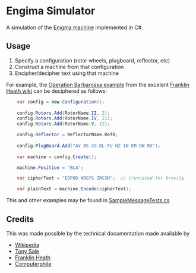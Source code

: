 # Engima Simulator

A simulation of the [Enigma machine](https://en.wikipedia.org/wiki/Enigma_machine) implemented in C#.

## Usage

1. Specify a configuration (rotor wheels, plugboard, reflector, etc)
2. Construct a machine from that configuration
3. Encipher/decipher text using that machine

For example, the [Operation Barbarossa example](http://wiki.franklinheath.co.uk/index.php/Enigma/Sample_Messages#Operation_Barbarossa.2C_1941) from the excelent [Franklin Heath wiki](http://wiki.franklinheath.co.uk/index.php/Enigma) can be deciphered as follows:

```csharp
    var config = new Configuration();
    
    config.Rotors.Add(RotorName.II, 2);
    config.Rotors.Add(RotorName.IV, 21);
    config.Rotors.Add(RotorName.V, 12);

    config.Reflector = ReflectorName.RefB;
    
    config.PlugBoard.Add("AV BS CG DL FU HZ IN KM OW RX");
    
    var machine = config.Create();

    machine.Position = "BLA";

    var cipherText = "EDPUD NRGYS ZRCXN";  // truncated for brevity

    var plainText = machine.Encode(cipherText);

```

This and other examples may be found in [SampleMessageTests.cs](/tests/Enigma.Tests/SampleMessageTests.cs)

## Credits

This was made possible by the technical documentation made available by

- [Wikipedia](https://en.wikipedia.org/wiki/Enigma_machine)
- [Tony Sale](https://www.codesandciphers.org.uk/enigma/index.htm)
- [Franklin Heath](http://wiki.franklinheath.co.uk/index.php/Enigma)
- [Computerphile](https://github.com/mikepound/enigma)
